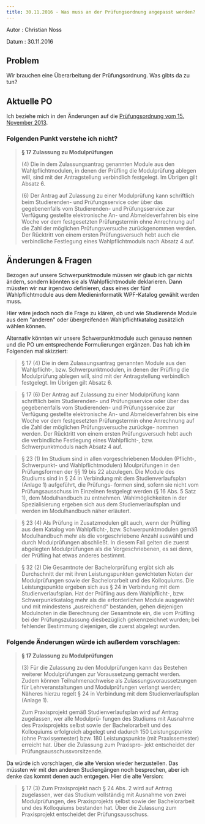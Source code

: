```yaml
---
title: 30.11.2016 - Was muss an der Prüfungsordnung angepasst werden?
---
```


Autor
: Christian Noss

Datum
: 30.11.2016

## Problem
Wir brauchen eine Überarbeitung der Prüfungsordnung. Was gibts da zu tun?

## Aktuelle PO
Ich beziehe mich in den Änderungen auf die [Prüfungsordnung vom 15. November 2013](https://www.th-koeln.de/mam/downloads/deutsch/studium/studiengaenge/f10/ordnungen_plaene/f10_bpo_ifb_tei_mif_wii_15112013.pdf).

### Folgenden Punkt verstehe ich nicht?

> **§ 17 Zulassung zu Modulprüfungen**
>
> (4) Die in dem Zulassungsantrag genannten Module aus den Wahlpflichtmodulen, in denen der Prüfling die Modulprüfung ablegen will, sind mit der Antragstellung verbindlich festgelegt. Im Übrigen gilt Absatz 6.
>
> (6) Der Antrag auf Zulassung zu einer Modulprüfung kann schriftlich beim Studierenden- und Prüfungsservice oder über das gegebenenfalls vom Studierenden- und Prüfungsservice zur Verfügung gestellte elektronische An- und Abmeldeverfahren bis eine Woche vor dem festgesetzten Prüfungstermin ohne Anrechnung auf die Zahl der möglichen Prüfungsversuche zurückgenommen werden. Der Rücktritt von einem ersten Prüfungsversuch hebt auch die verbindliche Festlegung eines Wahlpflichtmoduls nach Absatz 4 auf.

## Änderungen & Fragen

Bezogen auf unsere Schwerpunktmodule müssen wir glaub ich gar nichts ändern, sondern könnten sie als Wahlpflichtmodule deklarieren. Dann müssten wir nur irgendwo definieren, dass eines der fünf Wahlpflichtmodule aus dem Medieninformatik WPF-Katalog gewählt werden muss. 

Hier wäre jedoch noch die Frage zu klären, ob und wie Studierende Module aus dem "anderen" oder übergreifenden Wahlpflichtkatalog zusätzlich wählen können. 

Alternativ könnten wir unsere Schwerpunktmodule auch genauso nennen und die PO um entsprechende Formulierungen ergänzen. Das hab ich im Folgenden mal skizziert:

> § 17 (4) Die in dem Zulassungsantrag genannten Module aus den Wahlpflicht-, bzw. Schwerpunktmodulen, in denen der Prüfling die Modulprüfung ablegen will, sind mit der Antragstellung verbindlich festgelegt. Im Übrigen gilt Absatz 6.

> § 17 (6) Der Antrag auf Zulassung zu einer Modulprüfung kann schriftlich beim Studierenden- und Prüfungsservice oder über das gegebenenfalls vom Studierenden- und Prüfungsservice zur Verfügung gestellte elektronische An- und Abmeldeverfahren bis eine Woche vor dem festgesetzten Prüfungstermin ohne Anrechnung auf die Zahl der möglichen Prüfungsversuche zurückge- nommen werden. Der Rücktritt von einem ersten Prüfungsversuch hebt auch die verbindliche Festlegung eines Wahlpflicht-, bzw. Schwerpunktmoduls nach Absatz 4 auf.

> § 23 (1) Im Studium sind in allen vorgeschriebenen Modulen (Pflicht-, Schwerpunkt- und Wahlpflichtmodulen) Moulprüfungen in den Prüfungsformen der §§ 19 bis 22 abzulegen. Die Module des Studiums sind in § 24 in Verbindung mit dem Studienverlaufsplan (Anlage 1) aufgeführt, die Prüfungs- formen sind, sofern sie nicht vom Prüfungsausschuss im Einzelnen festgelegt werden (§ 16 Abs. 5 Satz 1), dem Modulhandbuch zu entnehmen. Wahlmöglichkeiten in der Spezialisierung ergeben sich aus dem Studienverlaufsplan und werden im Modulhandbuch näher erläutert.

> § 23 (4) Als Prüfung in Zusatzmodulen gilt auch, wenn der Prüfling aus dem Katalog von Wahlpflicht-, bzw. Schwerpunktmodulen gemäß Modulhandbuch mehr als die vorgeschriebene Anzahl auswählt und durch Modulprüfungen abschließt. In diesem Fall gelten die zuerst abgelegten Modulprüfungen als die Vorgeschriebenen, es sei denn, der Prüfling hat etwas anderes bestimmt.

> § 32 (2) Die Gesamtnote der Bachelorprüfung ergibt sich als Durchschnitt der mit ihren Leistungspunkten gewichteten Noten der Modulprüfungen sowie der Bachelorarbeit und des Kolloquiums. Die Leistungspunkte ergeben sich aus § 24 in Verbindung mit dem Studienverlaufsplan. Hat der Prüfling aus dem Wahlpflicht-, bzw. Schwerpunktkatalog mehr als die erforderlichen Module ausgewählt und mit mindestens „ausreichend“ bestanden, gehen diejenigen Modulnoten in die Berechnung der Gesamtnote ein, die vom Prüfling bei der Prüfungszulassung diesbezüglich gekennzeichnet wurden; bei fehlender Bestimmung diejenigen, die zuerst abgelegt wurden.



### Folgende Änderungen würde ich außerdem vorschlagen:

> **§ 17 Zulassung zu Modulprüfungen**
>
> (3) Für die Zulassung zu den Modulprüfungen kann das Bestehen weiterer Modulprüfungen zur Voraussetzung gemacht werden. Zudem können Teilnahmenachweise als Zulassungsvoraussetzungen für Lehrveranstaltungen und Modulprüfungen verlangt werden; Näheres hierzu regelt § 24 in Verbindung mit dem Studienverlaufsplan (Anlage 1).
>
> Zum Praxisprojekt gemäß Studienverlaufsplan wird auf Antrag zugelassen, wer alle Modulprü- fungen des Studiums mit Ausnahme des Praxisprojekts selbst sowie der Bachelorarbeit und des Kolloquiums erfolgreich abgelegt und dadurch 150 Leistungspunkte (ohne Praxissemester) bzw. 180 Leistungspunkte (mit Praxissemester) erreicht hat. Über die Zulassung zum Praxispro- jekt entscheidet der Prüfungsausschussvorsitzende.

Da würde ich vorschlagen, die alte Version wieder herzustellen. Das müssten wir mit den anderen Studiengängen noch besprechen, aber ich denke das kommt denen auch entgegen. Hier die alte Version:

> § 17 (3) Zum Praxisprojekt nach § 24 Abs. 2 wird auf Antrag zugelassen, wer das Studium vollständig mit Ausnahme von zwei Modulprüfungen, des Praxisprojekts selbst sowie der Bachelorarbeit und des Kolloquiums bestanden hat. Über die Zulassung zum Praxisprojekt entscheidet der Prüfungsausschuss.